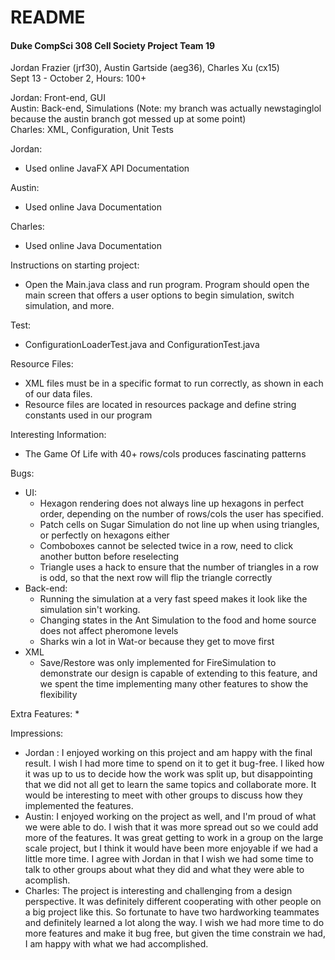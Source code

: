# README

#### Duke CompSci 308 Cell Society Project Team 19

Jordan Frazier (jrf30), Austin Gartside (aeg36), Charles Xu (cx15) <br>
Sept 13 - October 2, Hours: 100+

Jordan: Front-end, GUI <br>
Austin: Back-end, Simulations (Note: my branch was actually newstaginglol because the austin branch got messed up at some point)<br>
Charles: XML, Configuration, Unit Tests<br>

Jordan:
* Used online JavaFX API Documentation

Austin: 
* Used online Java Documentation

Charles:
* Used online Java Documentation

Instructions on starting project:
* Open the Main.java class and run program. Program should open the main screen that offers a user options to begin simulation, switch 
simulation, and more.

Test:
* ConfigurationLoaderTest.java and ConfigurationTest.java

Resource Files:
* XML files must be in a specific format to run correctly, as shown in each of our data files. 
* Resource files are located in resources package and define string constants used in our program

Interesting Information: 
* The Game Of Life with 40+ rows/cols produces fascinating patterns 

Bugs:
* UI:
    * Hexagon rendering does not always line up hexagons in perfect order, depending on the number of rows/cols the user has specified.
    * Patch cells on Sugar Simulation do not line up when using triangles, or perfectly on hexagons either
    * Comboboxes cannot be selected twice in a row, need to click another button before reselecting
    * Triangle uses a hack to ensure that the number of triangles in a row is odd, so that the next row will flip the triangle correctly
* Back-end:
    * Running the simulation at a very fast speed makes it look like the simulation sin't working.
    * Changing states in the Ant Simulation to the food and home source does not affect pheromone levels
    * Sharks win a lot in Wat-or because they get to move first
* XML
    * Save/Restore was only implemented for FireSimulation to demonstrate our design is capable of extending to this feature, and we spent
     the time implementing many other features to show the flexibility

Extra Features:
* 

Impressions: 
* Jordan : 
I enjoyed working on this project and am happy with the final result. I wish I had more time to spend on it to get it bug-free. I liked how
it was up to us to decide how the work was split up, but disappointing that we did not all get to learn the same topics and collaborate more.
It would be interesting to meet with other groups to discuss how they implemented the features. 
* Austin:
I enjoyed working on the project as well, and I'm proud of what we were able to do. I wish that it was more spread out so we could add more of
the features. It was great getting to work in a group on the large scale project, but I think it would have been more enjoyable if we had a little more time. I agree
with Jordan in that I wish we had some time to talk to other groups about what they did and what they were able to acomplish.
* Charles:
The project is interesting and challenging from a design perspective. It was definitely different cooperating with other people on a big project like this.
So fortunate to have two hardworking teammates and definitely learned a lot along the way. I wish we had more time to do more features and make it bug free, but given
the time constrain we had, I am happy with what we had accomplished. 
